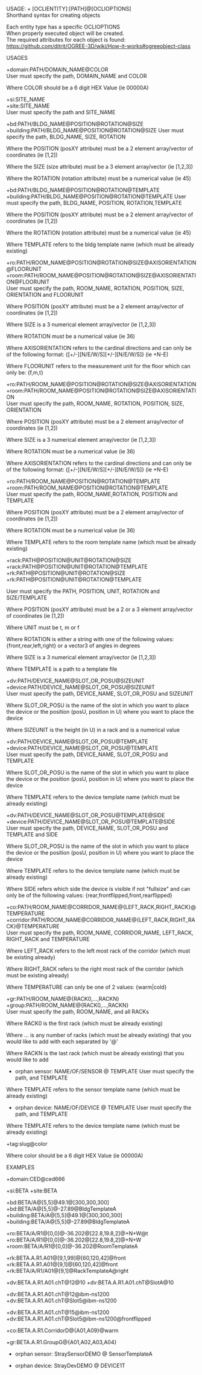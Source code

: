 USAGE: + [OCLIENTITY]:[PATH]@[OCLIOPTIONS]   
Shorthand syntax for creating objects   

Each entity type has a specific OCLIOPTIONS   
When properly executed object will be created.   
The required attributes for each object is found:    
https://github.com/ditrit/OGREE-3D/wiki/How-it-works#ogreeobject-class   

USAGES     

+domain:PATH/DOMAIN_NAME@COLOR      
User must specify the path, DOMAIN_NAME and COLOR   

Where COLOR should be a 6 digit HEX Value (ie 00000A)


+si:SITE_NAME   
+site:SITE_NAME   
User must specify the path and SITE_NAME   


+bd:PATH/BLDG_NAME@POSITION@ROTATION@SIZE   
+building:PATH/BLDG_NAME@POSITION@ROTATION@SIZE 
User must specify the path, BLDG_NAME, SIZE, ROTATION   

Where the POSITION (posXY attribute) must be a 2 element array/vector of coordinates (ie [1,2])   

Where the SIZE (size attribute) must be a 3 element array/vector (ie [1,2,3])

Where the ROTATION (rotation attribute) must be a numerical value (ie 45)

+bd:PATH/BLDG_NAME@POSITION@ROTATION@TEMPLATE
+building:PATH/BLDG_NAME@POSITION@ROTATION@TEMPLATE
User must specify the path, BLDG_NAME, POSITION, ROTATION,TEMPLATE

Where the POSITION (posXY attribute) must be a 2 element array/vector of coordinates (ie [1,2])   

Where the ROTATION (rotation attribute) must be a numerical value (ie 45)

Where TEMPLATE refers to the bldg template name (which must be already existing)


+ro:PATH/ROOM_NAME@POSITION@ROTATION@SIZE@AXISORIENTATION@FLOORUNIT   
+room:PATH/ROOM_NAME@POSITION@ROTATION@SIZE@AXISORIENTATION@FLOORUNIT    
User must specify the path, ROOM_NAME, ROTATION, POSITION, SIZE, ORIENTATION and FLOORUNIT


Where POSITION (posXY attribute) must be a 2 element array/vector of coordinates (ie [1,2]) 

Where SIZE is a 3 numerical element array/vector (ie [1,2,3])

Where ROTATION must be a numerical value (ie 36) 

Where AXISORIENTATION refers to the cardinal directions and can only be of the following format: {[+/-][N/E/W/S][+/-][N/E/W/S]} (ie +N-E)

Where FLOORUNIT refers to the measurement unit for the floor which can only be: {f,m,t}  


+ro:PATH/ROOM_NAME@POSITION@ROTATION@SIZE@AXISORIENTATION   
+room:PATH/ROOM_NAME@POSITION@ROTATION@SIZE@AXISORIENTATION    
User must specify the path, ROOM_NAME, ROTATION, POSITION, SIZE, ORIENTATION 


Where POSITION (posXY attribute) must be a 2 element array/vector of coordinates (ie [1,2]) 

Where SIZE is a 3 numerical element array/vector (ie [1,2,3])

Where ROTATION must be a numerical value (ie 36) 

Where AXISORIENTATION refers to the cardinal directions and can only be of the following format: {[+/-][N/E/W/S][+/-][N/E/W/S]} (ie +N-E)


+ro:PATH/ROOM_NAME@POSITION@ROTATION@TEMPLATE   
+room:PATH/ROOM_NAME@POSITION@ROTATION@TEMPLATE    
User must specify the path, ROOM_NAME,ROTATION, POSITION and TEMPLATE


Where POSITION (posXY attribute) must be a 2 element array/vector of coordinates (ie [1,2]) 

Where ROTATION must be a numerical value (ie 36) 

Where TEMPLATE refers to the room template name (which must be already existing)


+rack:PATH@POSITION@UNIT@ROTATION@SIZE
+rack:PATH@POSITION@UNIT@ROTATION@TEMPLATE
+rk:PATH@POSITION@UNIT@ROTATION@SIZE
+rk:PATH@POSITION@UNIT@ROTATION@TEMPLATE
  
User must specify the PATH, POSITION, UNIT, ROTATION and SIZE/TEMPLATE 

Where POSITION (posXY attribute) must be a 2 or a 3 element array/vector of coordinates (ie [1,2]) 

Where UNIT must be t, m or f

Where ROTATION is either a string with one of the following values: {front,rear,left,right} or a vector3 of angles in degrees

Where SIZE is a 3 numerical element array/vector (ie [1,2,3])

Where TEMPLATE is a path to a template file


+dv:PATH/DEVICE_NAME@SLOT_OR_POSU@SIZEUNIT   
+device:PATH/DEVICE_NAME@SLOT_OR_POSU@SIZEUNIT   
User must specify the path, DEVICE_NAME, SLOT_OR_POSU and SIZEUNIT  

Where SLOT_OR_POSU is the name of the slot in which you want to place the device or the position (posU, position in U) where you want to place the device 

Where SIZEUNIT is the height (in U) in a rack and is a numerical value


+dv:PATH/DEVICE_NAME@SLOT_OR_POSU@TEMPLATE   
+device:PATH/DEVICE_NAME@SLOT_OR_POSU@TEMPLATE   
User must specify the path, DEVICE_NAME, SLOT_OR_POSU and TEMPLATE

Where SLOT_OR_POSU is the name of the slot in which you want to place the device or the position (posU, position in U) where you want to place the device 

Where TEMPLATE refers to the device template name (which must be already existing)


+dv:PATH/DEVICE_NAME@SLOT_OR_POSU@TEMPLATE@SIDE   
+device:PATH/DEVICE_NAME@SLOT_OR_POSU@TEMPLATE@SIDE   
User must specify the path, DEVICE_NAME, SLOT_OR_POSU and TEMPLATE and SIDE  

Where SLOT_OR_POSU is the name of the slot in which you want to place the device or the position (posU, position in U) where you want to place the device 

Where TEMPLATE refers to the device template name (which must be already existing)

Where SIDE refers which side the device is visible if not "fullsize" and can only be of the following values: {rear,frontflipped,front,rearflipped}


+co:PATH/ROOM_NAME@CORRIDOR_NAME@{LEFT_RACK,RIGHT_RACK}@TEMPERATURE   
+corridor:PATH/ROOM_NAME@CORRIDOR_NAME@{LEFT_RACK,RIGHT_RACK}@TEMPERATURE   
User must specify the path, ROOM_NAME, CORRIDOR_NAME, LEFT_RACK, RIGHT_RACK and TEMPERATURE   

Where LEFT_RACK refers to the left most rack of the corridor (which must be existing already) 

Where RIGHT_RACK refers to the right most rack of the corridor (which must be existing already) 

Where TEMPERATURE can only be one of 2 values: {warm|cold}


+gr:PATH/ROOM_NAME@{RACK0,...,RACKN}   
+group:PATH/ROOM_NAME@{RACK0,...,RACKN}   
User must specify the path, ROOM_NAME, and all RACKs   

Where RACK0 is the first rack (which must be already existing)

Where ... is any number of racks (which must be already existing) that you would like to add with each separated by '@'

Where RACKN is the last rack (which must be already existing) that you would like to add 


+ orphan sensor: NAME/OF/SENSOR @ TEMPLATE
User must specify the path, and TEMPLATE  

Where TEMPLATE refers to the sensor template name (which must be already existing)


+ orphan device: NAME/OF/DEVICE @ TEMPLATE
User must specify the path, and TEMPLATE 

Where TEMPLATE refers to the device template name (which must be already existing)

+tag:slug@color

Where color should be a 6 digit HEX Value (ie 00000A)


EXAMPLES   

+domain:CED@ced666

+si:BETA
+site:BETA


+bd:BETA/A@[5,5]@49.1@[300,300,300]
+bd:BETA/A@[5,5]@-27.89@BldgTemplateA
+building:BETA/A@[5,5]@49.1@[300,300,300]
+building:BETA/A@[5,5]@-27.89@BldgTemplateA


+ro:BETA/A/R1@[0,0]@-36.202@[22.8,19.8,2]@+N+W@t
+ro:BETA/A/R1@[0,0]@-36.202@[22.8,19.8,2]@+N+W
+room:BETA/A/R1@[0,0]@-36.202@RoomTemplateA


+rk:BETA.A.R1.A01@[9,1,99]@[60,120,42]@front
+rk:BETA.A.R1.A01@[9,1]@[60,120,42]@front
+rk:BETA/A/R1/A01@[9,1]@RackTemplateA@right


+dv:BETA.A.R1.A01.chT@12@10
+dv:BETA.A.R1.A01.chT@SlotA@10

+dv:BETA.A.R1.A01.chT@12@ibm-ns1200
+dv:BETA.A.R1.A01.chT@Slot5@ibm-ns1200

+dv:BETA.A.R1.A01.chT@15@ibm-ns1200
+dv:BETA.A.R1.A01.chT@Slot5@ibm-ns1200@frontflipped

+co:BETA.A.R1.CorridorD@{A01,A09}@warm 

+gr:BETA.A.R1.GroupG@{A01,A02,A03,A04}

+ orphan sensor: StraySensorDEMO @ SensorTemplateA

+ orphan device: StrayDevDEMO @ DEVICE1T